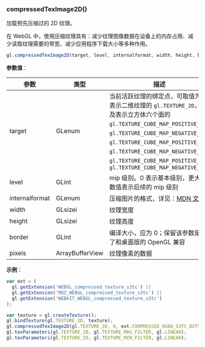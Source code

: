 ### compressedTexImage2D()

加载预先压缩过的 2D 纹理。

在 WebGL 中，使用压缩纹理具有：减少纹理图像数据在设备上的内存占用、减少读取纹理需要的带宽、减少应用程序下载大小等多种作用。

```js
gl.compressedTexImage2D(target, level, internalformat, width, height, border, ArrayBufferView? pixels)
```

**参数值**：

|参数|类型|描述|
|-|-|-|
|target|GLenum|当前活跃纹理的绑定点，可取值为：表示二维纹理的 `gl.TEXTURE_2D`，以及表示立方体六个面的 `gl.TEXTURE_CUBE_MAP_POSITIVE_X`、 `gl.TEXTURE_CUBE_MAP_NEGATIVE_X`、 `gl.TEXTURE_CUBE_MAP_POSITIVE_Y`、 `gl.TEXTURE_CUBE_MAP_NEGATIVE_Y`、 `gl.TEXTURE_CUBE_MAP_POSITIVE_Z`、 `gl.TEXTURE_CUBE_MAP_NEGATIVE_Z`|
|level|GLint|mip 级别。0 表示基本级别，更大的数值表示后续的 mip 级别|
|internalformat|GLenum|压缩图片的格式，详见：[MDN 文档](https://developer.mozilla.org/en-US/docs/Web/API/WebGLRenderingContext/compressedTexImage2D)|
|width|GLsizei|纹理宽度|
|height|GLsizei|纹理高度|
|border|GLint|编译大小，应为 0；保留该参数是为了和桌面版的 OpenGL 兼容|
|pixels|ArrayBufferView|纹理像素的数据|

**示例**：

```js
var ext = (
  gl.getExtension('WEBGL_compressed_texture_s3tc') ||
  gl.getExtension('MOZ_WEBGL_compressed_texture_s3tc') ||
  gl.getExtension('WEBKIT_WEBGL_compressed_texture_s3tc')
);

var texture = gl.createTexture();
gl.bindTexture(gl.TEXTURE_2D, texture);
gl.compressedTexImage2D(gl.TEXTURE_2D, 0, ext.COMPRESSED_RGBA_S3TC_DXT5_EXT, 512, 512, 0, textureData);
gl.texParameteri(gl.TEXTURE_2D, gl.TEXTURE_MAG_FILTER, gl.LINEAR);
gl.texParameteri(gl.TEXTURE_2D, gl.TEXTURE_MIN_FILTER, gl.LINEAR);
```
